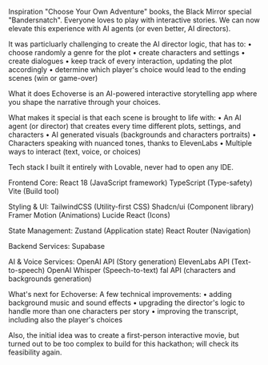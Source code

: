 Inspiration
"Choose Your Own Adventure" books, the Black Mirror special "Bandersnatch". Everyone loves to play with interactive stories. We can now elevate this experience with AI agents (or even better, AI directors).

It was particluarly challenging to create the AI director logic, that has to:
• choose randomly a genre for the plot
• create characters and settings
• create dialogues
• keep track of every interaction, updating the plot accordingly
• determine which player's choice would lead to the ending scenes (win or game-over)

What it does
Echoverse is an AI-powered interactive storytelling app where you shape the narrative through your choices.

What makes it special is that each scene is brought to life with:
• An AI agent (or director) that creates every time different plots, settings, and characters
• AI generated visuals (backgrounds and characters portraits)
• Characters speaking with nuanced tones, thanks to ElevenLabs
• Multiple ways to interact (text, voice, or choices)

Tech stack
I built it entirely with Lovable, never had to open any IDE.

Frontend Core:
React 18 (JavaScript framework)
TypeScript (Type-safety)
Vite (Build tool)

Styling & UI:
TailwindCSS (Utility-first CSS)
Shadcn/ui (Component library)
Framer Motion (Animations)
Lucide React (Icons)

State Management:
Zustand (Application state) React Router (Navigation)

Backend Services:
Supabase

AI & Voice Services:
OpenAI API (Story generation) ElevenLabs API (Text-to-speech) OpenAI Whisper (Speech-to-text) fal API (characters and backgrounds generation)

What's next for Echoverse:
A few technical improvements:
• adding background music and sound effects
• upgrading the director's logic to handle more than one characters per story
• improving the transcript, including also the player's choices

Also, the initial idea was to create a first-person interactive movie, but turned out to be too complex to build for this hackathon; will check its feasibility again.
